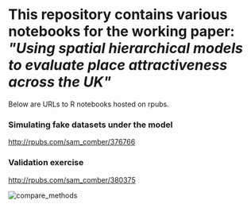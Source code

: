 # This repository contains various notebooks for the working paper: *"Using spatial hierarchical models to evaluate place attractiveness across the UK"*

Below are URLs to R notebooks hosted on rpubs.

### Simulating fake datasets under the model

<a href="http://rpubs.com/sam_comber/376766" target="_blank">http://rpubs.com/sam_comber/376766</a>


### Validation exercise

<a href="http://rpubs.com/sam_comber/380375" target="_blank">http://rpubs.com/sam_comber/380375</a>


![compare_methods](https://i.imgur.com/bd3g6Km.png)

